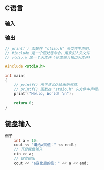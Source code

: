 

## C语言

### 输入

### 输出

```c++
// printf() 函数在 "stdio.h" 头文件中声明。
// #include 是一个预处理命令，用来引入头文件
// stdio.h 是一个头文件 (标准输入输出头文件)

#include <stdio.h>
 
int main()
{
	// printf() 用于格式化输出到屏幕。
    // printf() 函数在 "stdio.h" 头文件中声明。
    printf("Hello, World! \n");
 
    return 0;
}

```







## 键盘输入

```c++
例子
    int a = 10;
	cout << "请给a赋值：" << endl;
	// 开启键盘输入
	cin >> a;
	// 键盘输出
	cout << "a变化后的值：" << a << end;
```

